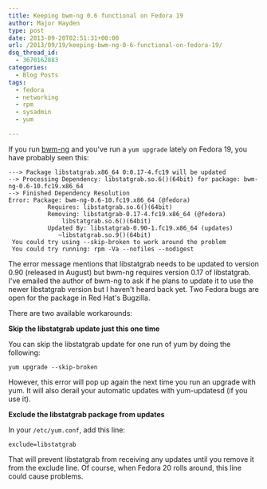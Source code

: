 ```yaml
---
title: Keeping bwm-ng 0.6 functional on Fedora 19
author: Major Hayden
type: post
date: 2013-09-20T02:51:31+00:00
url: /2013/09/19/keeping-bwm-ng-0-6-functional-on-fedora-19/
dsq_thread_id:
  - 3670162883
categories:
  - Blog Posts
tags:
  - fedora
  - networking
  - rpm
  - sysadmin
  - yum

---
```

If you run [bwm-ng][1] and you've run a `yum upgrade` lately on Fedora 19, you have probably seen this:

```
---> Package libstatgrab.x86_64 0:0.17-4.fc19 will be updated
--> Processing Dependency: libstatgrab.so.6()(64bit) for package: bwm-ng-0.6-10.fc19.x86_64
--> Finished Dependency Resolution
Error: Package: bwm-ng-0.6-10.fc19.x86_64 (@fedora)
           Requires: libstatgrab.so.6()(64bit)
           Removing: libstatgrab-0.17-4.fc19.x86_64 (@fedora)
               libstatgrab.so.6()(64bit)
           Updated By: libstatgrab-0.90-1.fc19.x86_64 (updates)
              ~libstatgrab.so.9()(64bit)
 You could try using --skip-broken to work around the problem
 You could try running: rpm -Va --nofiles --nodigest
```

The error message mentions that libstatgrab needs to be updated to version 0.90 (released in August) but bwm-ng requires version 0.17 of libstatgrab. I've emailed the author of bwm-ng to ask if he plans to update it to use the newer libstatgrab version but I haven't heard back yet. Two Fedora bugs are open for the package in Red Hat's Bugzilla.

There are two available workarounds:

**Skip the libstatgrab update just this one time**

You can skip the libstatgrab update for one run of yum by doing the following:

```
yum upgrade --skip-broken
```

However, this error will pop up again the next time you run an upgrade with yum. It will also derail your automatic updates with yum-updatesd (if you use it).

**Exclude the libstatgrab package from updates**

In your `/etc/yum.conf`, add this line:

```
exclude=libstatgrab
```

That will prevent libstatgrab from receiving any updates until you remove it from the exclude line. Of course, when Fedora 20 rolls around, this line could cause problems.

 [1]: http://www.gropp.org/?id=projects&sub=bwm-ng
